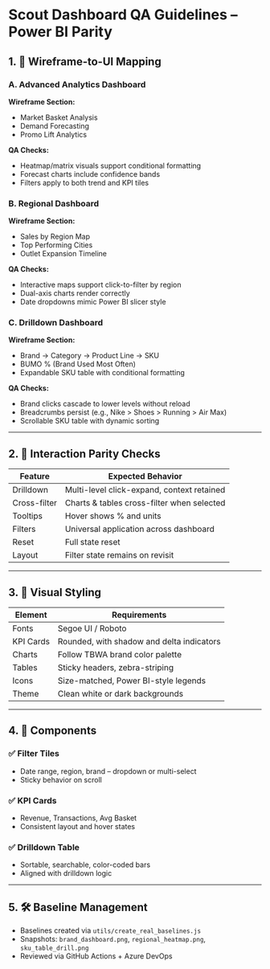 # Scout Dashboard QA Guidelines – Power BI Parity

## 1. 🎯 Wireframe-to-UI Mapping

### A. Advanced Analytics Dashboard
**Wireframe Section:**
- Market Basket Analysis
- Demand Forecasting
- Promo Lift Analytics

**QA Checks:**
- Heatmap/matrix visuals support conditional formatting
- Forecast charts include confidence bands
- Filters apply to both trend and KPI tiles

### B. Regional Dashboard
**Wireframe Section:**
- Sales by Region Map
- Top Performing Cities
- Outlet Expansion Timeline

**QA Checks:**
- Interactive maps support click-to-filter by region
- Dual-axis charts render correctly
- Date dropdowns mimic Power BI slicer style

### C. Drilldown Dashboard
**Wireframe Section:**
- Brand → Category → Product Line → SKU
- BUMO % (Brand Used Most Often)
- Expandable SKU table with conditional formatting

**QA Checks:**
- Brand clicks cascade to lower levels without reload
- Breadcrumbs persist (e.g., Nike > Shoes > Running > Air Max)
- Scrollable SKU table with dynamic sorting

---

## 2. 🧭 Interaction Parity Checks

| Feature | Expected Behavior |
|--------|--------------------|
| Drilldown | Multi-level click-expand, context retained |
| Cross-filter | Charts & tables cross-filter when selected |
| Tooltips | Hover shows % and units |
| Filters | Universal application across dashboard |
| Reset | Full state reset |
| Layout | Filter state remains on revisit |

---

## 3. 🎨 Visual Styling

| Element | Requirements |
|--------|--------------|
| Fonts | Segoe UI / Roboto |
| KPI Cards | Rounded, with shadow and delta indicators |
| Charts | Follow TBWA brand color palette |
| Tables | Sticky headers, zebra-striping |
| Icons | Size-matched, Power BI-style legends |
| Theme | Clean white or dark backgrounds |

---

## 4. 📐 Components

### ✅ Filter Tiles
- Date range, region, brand – dropdown or multi-select
- Sticky behavior on scroll

### ✅ KPI Cards
- Revenue, Transactions, Avg Basket
- Consistent layout and hover states

### ✅ Drilldown Table
- Sortable, searchable, color-coded bars
- Aligned with drilldown logic

---

## 5. 🛠 Baseline Management
- Baselines created via `utils/create_real_baselines.js`
- Snapshots: `brand_dashboard.png`, `regional_heatmap.png`, `sku_table_drill.png`
- Reviewed via GitHub Actions + Azure DevOps